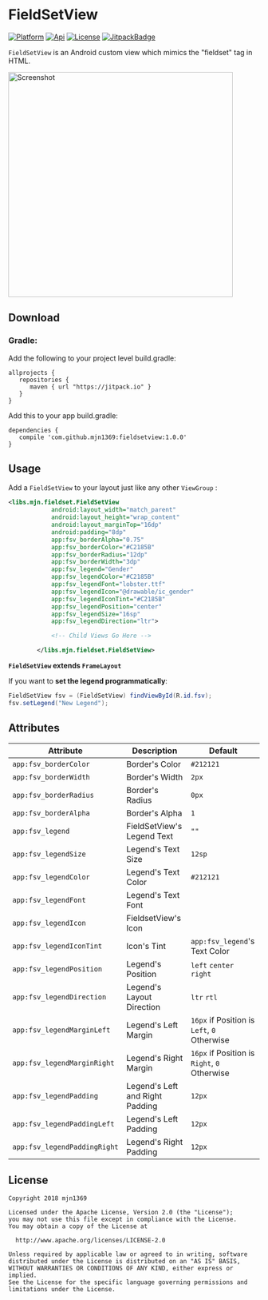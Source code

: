 [ProjectGithubUrl]:     https://github.com/mjn1369/fieldsetview
[PlatformBadge]:  https://img.shields.io/badge/Platform-Android-blue.svg
[ApiBadge]:       https://img.shields.io/badge/API-10%2B-blue.svg
[ProjectLicenceUrl]:    http://www.apache.org/licenses/LICENSE-2.0
[LicenseBadge]:   https://img.shields.io/badge/License-Apache_v2.0-blue.svg
[JitpackBadge]:   https://jitpack.io/v/mjn1369/fieldsetview.svg
[JitpackUrl]:    https://jitpack.io/#mjn1369/fieldsetview
# FieldSetView
[![Platform][PlatformBadge]][ProjectGithubUrl]
[![Api][ApiBadge]][ProjectGithubUrl]
[![License][LicenseBadge]][ProjectLicenceUrl]
[![JitpackBadge]][JitpackUrl]


```FieldSetView``` is an Android custom view which mimics the "fieldset" tag in HTML.

<img src="https://github.com/mjn1369/FieldSetView/blob/master/Screenshot/screenshot.png" width="450" alt="Screenshot">

## Download
### Gradle:
Add the following to your project level build.gradle:

```
allprojects {
   repositories {
      maven { url "https://jitpack.io" }
   }
}
```

Add this to your app build.gradle:

```
dependencies {
   compile 'com.github.mjn1369:fieldsetview:1.0.0'
}
```

## Usage
Add a ```FieldSetView``` to your layout just like any other ```ViewGroup``` :

```xml
<libs.mjn.fieldset.FieldSetView
            android:layout_width="match_parent"
            android:layout_height="wrap_content"
            android:layout_marginTop="16dp"
            android:padding="8dp"
            app:fsv_borderAlpha="0.75"
            app:fsv_borderColor="#C2185B"
            app:fsv_borderRadius="12dp"
            app:fsv_borderWidth="3dp"
            app:fsv_legend="Gender"
            app:fsv_legendColor="#C2185B"
            app:fsv_legendFont="lobster.ttf"
            app:fsv_legendIcon="@drawable/ic_gender"
            app:fsv_legendIconTint="#C2185B"
            app:fsv_legendPosition="center"
            app:fsv_legendSize="16sp"
            app:fsv_legendDirection="ltr">

            <!-- Child Views Go Here -->

        </libs.mjn.fieldset.FieldSetView>
```
__```FieldSetView``` extends ```FrameLayout```__

If you want to __set the legend programmatically__:
```java
FieldSetView fsv = (FieldSetView) findViewById(R.id.fsv);
fsv.setLegend("New Legend");
```
## Attributes
|            Attribute            |            Description            |            Default            |
 | ------------------------------- | -------------------------------   | --------------------------    |
 | ```app:fsv_borderColor```|Border's Color|```#212121```|
 | ```app:fsv_borderWidth```|Border's Width|```2px```|
 | ```app:fsv_borderRadius```|Border's Radius|```0px```|
 | ```app:fsv_borderAlpha```|Border's Alpha|```1```|
 |```app:fsv_legend```|FieldSetView's Legend Text|```""```|
 |```app:fsv_legendSize```|Legend's Text Size|```12sp```|
 |```app:fsv_legendColor```|Legend's Text Color|```#212121```|
 |```app:fsv_legendFont```|Legend's Text Font||
 |```app:fsv_legendIcon```|FieldsetView's Icon||
 |```app:fsv_legendIconTint```|Icon's Tint|```app:fsv_legend```'s Text Color|
 |```app:fsv_legendPosition```|Legend's Position|```left``` ```center``` ```right```|
 |```app:fsv_legendDirection```|Legend's Layout Direction|```ltr``` ```rtl```|
 |```app:fsv_legendMarginLeft```|Legend's Left Margin|```16px``` if Position is ```Left```, ```0``` Otherwise|
 |```app:fsv_legendMarginRight```|Legend's Right Margin|```16px``` if Position is ```Right```, ```0``` Otherwise|
 |```app:fsv_legendPadding```|Legend's Left and Right Padding|```12px```|
 |```app:fsv_legendPaddingLeft```|Legend's Left Padding|```12px```|
 |```app:fsv_legendPaddingRight```|Legend's Right Padding|```12px```|
 
## License
 ```
Copyright 2018 mjn1369

Licensed under the Apache License, Version 2.0 (the "License");
you may not use this file except in compliance with the License.
You may obtain a copy of the License at

   http://www.apache.org/licenses/LICENSE-2.0

Unless required by applicable law or agreed to in writing, software
distributed under the License is distributed on an "AS IS" BASIS,
WITHOUT WARRANTIES OR CONDITIONS OF ANY KIND, either express or implied.
See the License for the specific language governing permissions and
limitations under the License.
 
```  

